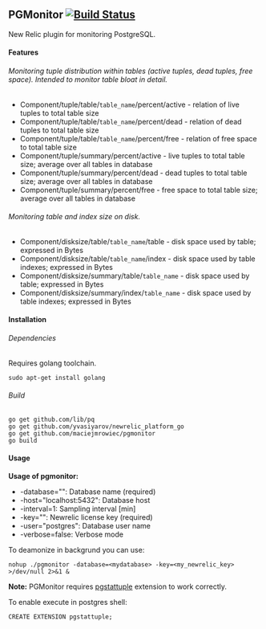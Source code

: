 ## **PGMonitor** [![Build Status](https://drone.io/github.com/maciejmrowiec/pgmonitor/status.png)](https://drone.io/github.com/maciejmrowiec/pgmonitor/latest) 

New Relic plugin for monitoring PostgreSQL.

#### Features

###### Monitoring tuple distribution within tables (active tuples, dead tuples, free space). Intended to monitor table bloat in detail.

* Component/tuple/table/`table_name`/percent/active - relation of live tuples to total table size
* Component/tuple/table/`table_name`/percent/dead - relation of dead tuples to total table size
* Component/tuple/table/`table_name`/percent/free - relation of free space to total table size
* Component/tuple/summary/percent/active - live tuples to total table size; average over all tables in database
* Component/tuple/summary/percent/dead - dead tuples to total table size; average over all tables in database
* Component/tuple/summary/percent/free - free space to total table size; average over all tables in database

###### Monitoring table and index size on disk.

* Component/disksize/table/`table_name`/table - disk space used by table; expressed in Bytes
* Component/disksize/table/`table_name`/index - disk space used by table indexes; expressed in Bytes
* Component/disksize/summary/table/`table_name` - disk space used by table; expressed in Bytes
* Component/disksize/summary/index/`table_name` - disk space used by table indexes; expressed in Bytes


#### Installation

###### Dependencies

Requires golang toolchain.

```
sudo apt-get install golang
```

###### Build

```
go get github.com/lib/pq
go get github.com/yvasiyarov/newrelic_platform_go
go get github.com/maciejmrowiec/pgmonitor
go build
```

#### Usage

**Usage of pgmonitor:**
*  -database="": Database name (required)
*  -host="localhost:5432": Database host
*  -interval=1: Sampling interval [min]
*  -key="": Newrelic license key (required)
*  -user="postgres": Database user name
*  -verbose=false: Verbose mode

To deamonize in backgrund you can use:

```
nohup ./pgmonitor -database=<mydatabase> -key=<my_newrelic_key> >/dev/null 2>&1 &
```

**Note:** PGMonitor requires [pgstattuple](http://www.postgresql.org/docs/9.3/static/pgstattuple.html) extension to work correctly.

To enable execute in postgres shell:

```
CREATE EXTENSION pgstattuple;
```

